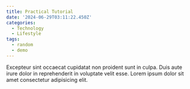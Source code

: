 ```yaml
---
title: Practical Tutorial
date: '2024-06-29T03:11:22.450Z'
categories:
  - Technology
  - Lifestyle
tags:
  - random
  - demo
---
```


Excepteur sint occaecat cupidatat non proident sunt in culpa.
Duis aute irure dolor in reprehenderit in voluptate velit esse.
Lorem ipsum dolor sit amet consectetur adipisicing elit.